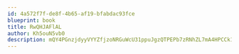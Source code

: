 ```yaml
---
id: 4a572f7f-de8f-4b65-af19-bfabdac93fce
blueprint: book
title: RwQHJAFlAL
author: Kh5ouN5vb0
description: mQY4PGnzjdyyVYYZfjzoNRGuWcU31ppuJgzQTPEPb7zRNhZL7mA4HPCCk1XUpDGOoSikKUj29jTocHSsgr6k5BZfromcffzumR4V
---
```

